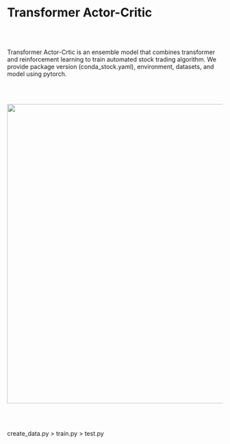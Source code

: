 # Transformer Actor-Critic

<br/> <br/> 

Transformer Actor-Crtic is an ensemble model that combines transformer and reinforcement learning to train automated stock trading algorithm.
We provide package version (conda_stock.yaml), environment, datasets, and model using pytorch. 

<br/> <br/> 

<img src="https://user-images.githubusercontent.com/104193216/169387325-79467f65-8d45-49d2-909b-942bf8adcb86.png" width="700">


<br/> <br/> 

create_data.py > train.py > test.py
